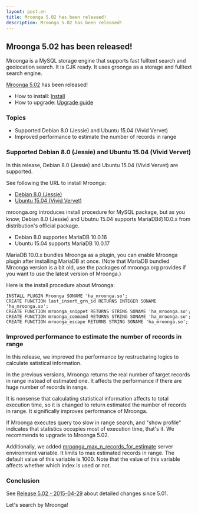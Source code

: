 ```yaml
---
layout: post.en
title: Mroonga 5.02 has been released!
description: Mroonga 5.02 has been released!
---
```


## Mroonga 5.02 has been released!

Mroonga is a MySQL storage engine that supports fast fulltext search and geolocation search. It is CJK ready. It uses groonga as a storage and fulltext search engine.

[Mroonga 5.02](/docs/news.html#release-5-02) has been released!

* How to install: [Install](/docs/install.html)
* How to upgrade: [Upgrade guide](/docs/upgrade.html)

### Topics

* Supported Debian 8.0 (Jessie) and Ubuntu 15.04 (Vivid Vervet)
* Improved performance to estimate the number of records in range

### Supported Debian 8.0 (Jessie) and Ubuntu 15.04 (Vivid Vervet)

In this release, Debian 8.0 (Jessie) and Ubuntu 15.04 (Vivid Vervet) are supported.

See following the URL to install Mroonga:

* [Debian 8.0 (Jessie)](/docs/install/debian.html#jessie)
* [Ubuntu 15.04 (Vivid Vervet)](/docs/install/ubuntu.html)

mroonga.org introduces install procedure for MySQL package, but as you know, Debian 8.0 (Jessie) and Ubutnu 15.04 supports MariaDBの10.0.x from distribution's official package.

* Debian 8.0 supportes MariaDB 10.0.16
* Ubuntu 15.04 supports MariaDB 10.0.17

MariaDB 10.0.x bundles Mroonga as a plugin, you can enable Mroonga plugin after installing MariaDB at once.  (Note that MariaDB bundled Mroonga version is a bit old, use the packages of mroonga.org provides if you want to use the latest version of Mroonga.)

Here is the install procedure about Mroonga:

    INSTALL PLUGIN Mroonga SONAME 'ha_mroonga.so';
    CREATE FUNCTION last_insert_grn_id RETURNS INTEGER SONAME 'ha_mroonga.so';
    CREATE FUNCTION mroonga_snippet RETURNS STRING SONAME 'ha_mroonga.so';
    CREATE FUNCTION mroonga_command RETURNS STRING SONAME 'ha_mroonga.so';
    CREATE FUNCTION mroonga_escape RETURNS STRING SONAME 'ha_mroonga.so';

### Improved performance to estimate the number of records in range

In this release, we improved the performance by restructuring logics to calculate satistical information.

In the previous versions, Mroonga returns the real number of target records in range instead of estimated one. It affects the performance if there are huge number of records in range.

It is nonsense that calculating statistical information affects to total execution time, so it is changed to return estimated the number of records in range. It significally improves performance of Mroonga.

If Mroonga executes query too slow in range search, and "show profile" indicates that statistics occupies most of execution time, that's it. We recommends to upgrade to Mroonga 5.02.

Additionally, we added [mroonga_max_n_records_for_estimate](/docs/reference/server_variables.html#mroonga-max-n-records-for-estimate) server environment variable. It limits to max estimated records in range. The default value of this variable is 1000. Note that the value of this variable affects whether which index is used or not.

### Conclusion

See [Release 5.02 - 2015-04-29](/docs/news.html#release-5-02) about detailed changes since 5.01.

Let's search by Mroonga!
